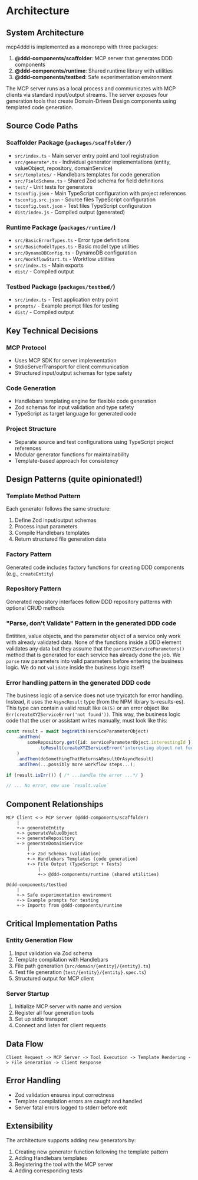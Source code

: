 # Architecture

## System Architecture

mcp4ddd is implemented as a monorepo with three packages:

1. **@ddd-components/scaffolder**: MCP server that generates DDD components
2. **@ddd-components/runtime**: Shared runtime library with utilities
3. **@ddd-components/testbed**: Safe experimentation environment

The MCP server runs as a local process and communicates with MCP clients via standard input/output streams. The server exposes four generation tools that create Domain-Driven Design components using templated code generation.

## Source Code Paths

### Scaffolder Package (`packages/scaffolder/`)
- `src/index.ts` - Main server entry point and tool registration
- `src/generate*.ts` - Individual generator implementations (entity, valueObject, repository, domainService)
- `src/templates/` - Handlebars templates for code generation
- `src/FieldSchema.ts` - Shared Zod schema for field definitions
- `test/` - Unit tests for generators
- `tsconfig.json` - Main TypeScript configuration with project references
- `tsconfig.src.json` - Source files TypeScript configuration
- `tsconfig.test.json` - Test files TypeScript configuration
- `dist/index.js` - Compiled output (generated)

### Runtime Package (`packages/runtime/`)
- `src/BasicErrorTypes.ts` - Error type definitions
- `src/BasicModelTypes.ts` - Basic model type utilities
- `src/DynamoDBConfig.ts` - DynamoDB configuration
- `src/WorkflowStart.ts` - Workflow utilities
- `src/index.ts` - Main exports
- `dist/` - Compiled output

### Testbed Package (`packages/testbed/`)
- `src/index.ts` - Test application entry point
- `prompts/` - Example prompt files for testing
- `dist/` - Compiled output

## Key Technical Decisions

### MCP Protocol
- Uses MCP SDK for server implementation
- StdioServerTransport for client communication
- Structured input/output schemas for type safety

### Code Generation
- Handlebars templating engine for flexible code generation
- Zod schemas for input validation and type safety
- TypeScript as target language for generated code

### Project Structure
- Separate source and test configurations using TypeScript project references
- Modular generator functions for maintainability
- Template-based approach for consistency

## Design Patterns (quite opinionated!)

### Template Method Pattern

Each generator follows the same structure:
1. Define Zod input/output schemas
2. Process input parameters
3. Compile Handlebars templates
4. Return structured file generation data

### Factory Pattern

Generated code includes factory functions for creating DDD components (e.g., `createEntity`)

### Repository Pattern

Generated repository interfaces follow DDD repository patterns with optional CRUD methods

### "Parse, don't Validate" Pattern in the generated DDD code

Entitites, value objects, and the parameter object of a service only work with already validated data. None of the functions inside a DDD element validates any data but they assume that the `parseXYZServiceParameters()` method that is generated for each service has already done the job. We `parse` raw parameters into valid parameters before entering the business logic. We do not `validate` inside the business logic itself!

### Error handling pattern in the generated DDD code

The business logic of a service does not use try/catch for error handling. Instead, it uses the `AsyncResult` type (from the NPM library ts-results-es). This type can contain a valid result like `Ok(5)` or an error object like `Err(createXYZServiceError('not found'))`. This way, the business logic code that the user or assistant writes manually, must look like this:

```ts
const result = await beginWith(serviceParameterObject)
    .andThen(
        someRepository.get({id: serviceParameterObject.interestingId })
            .toResult(createXYZServiceError('interesting object not found'))
    )
    .andThen(doSomethingThatReturnsAResultOrAsyncResult)
    .andThen(...possibly more workflow steps...);

if (result.isErr()) { /* ...handle the error ...*/ }

// ... No error, now use `result.value`
```

## Component Relationships

```
MCP Client <-> MCP Server (@ddd-components/scaffolder)
    |
    +-> generateEntity
    +-> generateValueObject
    +-> generateRepository
    +-> generateDomainService
        |
        +-> Zod Schemas (validation)
        +-> Handlebars Templates (code generation)
        +-> File Output (TypeScript + Tests)
            |
            +-> @ddd-components/runtime (shared utilities)
```

```
@ddd-components/testbed
    |
    +-> Safe experimentation environment
    +-> Example prompts for testing
    +-> Imports from @ddd-components/runtime
```

## Critical Implementation Paths

### Entity Generation Flow
1. Input validation via Zod schema
2. Template compilation with Handlebars
3. File path generation (`src/domain/{entity}/{entity}.ts`)
4. Test file generation (`test/{entity}/{entity}.spec.ts`)
5. Structured output for MCP client

### Server Startup
1. Initialize MCP server with name and version
2. Register all four generation tools
3. Set up stdio transport
4. Connect and listen for client requests

## Data Flow

```
Client Request -> MCP Server -> Tool Execution -> Template Rendering -> File Generation -> Client Response
```

## Error Handling

- Zod validation ensures input correctness
- Template compilation errors are caught and handled
- Server fatal errors logged to stderr before exit

## Extensibility

The architecture supports adding new generators by:
1. Creating new generator function following the template pattern
2. Adding Handlebars templates
3. Registering the tool with the MCP server
4. Adding corresponding tests